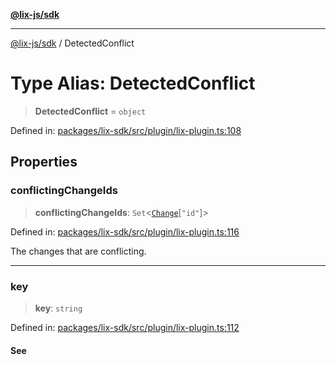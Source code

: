 [**@lix-js/sdk**](../README.md)

***

[@lix-js/sdk](../README.md) / DetectedConflict

# Type Alias: DetectedConflict

> **DetectedConflict** = `object`

Defined in: [packages/lix-sdk/src/plugin/lix-plugin.ts:108](https://github.com/opral/monorepo/blob/0c842a72d3025295846c020e08a97bf5148757a1/packages/lix-sdk/src/plugin/lix-plugin.ts#L108)

## Properties

### conflictingChangeIds

> **conflictingChangeIds**: `Set`\<[`Change`](Change.md)\[`"id"`\]\>

Defined in: [packages/lix-sdk/src/plugin/lix-plugin.ts:116](https://github.com/opral/monorepo/blob/0c842a72d3025295846c020e08a97bf5148757a1/packages/lix-sdk/src/plugin/lix-plugin.ts#L116)

The changes that are conflicting.

***

### key

> **key**: `string`

Defined in: [packages/lix-sdk/src/plugin/lix-plugin.ts:112](https://github.com/opral/monorepo/blob/0c842a72d3025295846c020e08a97bf5148757a1/packages/lix-sdk/src/plugin/lix-plugin.ts#L112)

#### See
